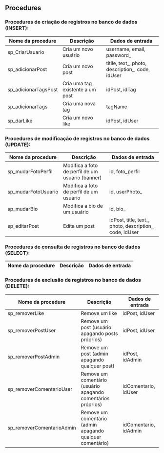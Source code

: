 ## Procedures

### Procedures de criação de registros no banco de dados (INSERT):
| Nome da procedure | Descrição | Dados de entrada |
| ----------------- | --------- | ---------------- |
| sp_CriarUsuario | Cria um novo usuário | username, email, password_ |
| sp_adicionarPost | Cria um novo post | titile, text_, photo, description_, code, idUser |
| sp_adicionarTagsPost | Cria uma tag existente a um post | idPost, idTag |
| sp_adicionarTags | Cria uma nova tag | tagName |
| sp_darLike | Cria um novo like | idPost, idUser |

### Procedures de modificação de registros no banco de dados (UPDATE):
| Nome da procedure | Descrição | Dados de entrada |
| ----------------- | --------- | ---------------- |
| sp_mudarFotoPerfil | Modifica a foto de perfil de um usuário (banner) | id, foto_perfil |
| sp_mudarFotoUsuario | Modifica a foto de perfil de um usuário | id, userPhoto_ |
| sp_mudarBio | Modifica a bio de um usuário | id, bio_ |
| sp_editarPost | Edita um post | idPost, title, text_, photo, description_, code, idUser |

### Procedures de consulta de registros no banco de dados (SELECT):
| Nome da procedure | Descrição | Dados de entrada |
| ----------------- | --------- | ---------------- |


### Procedures de exclusão de registros no banco de dados (DELETE):
| Nome da procedure | Descrição | Dados de entrada |
| ----------------- | --------- | ---------------- |
| sp_removerLike | Remove um like | idPost, idUser |
| sp_removerPostUser | Remove um post (usuário apagando posts próprios) | idPost, idUser |
| sp_removerPostAdmin | Remove um post (admin apagando qualquer post) | idPost, idAdmin |
| sp_removerComentarioUser | Remove um comentário (usuário apagando comentários próprios) | idComentario, idUser |
| sp_removerComentarioAdmin | Remove um comentário (admin apagando qualquer comentário) | idComentario, idAdmin |
